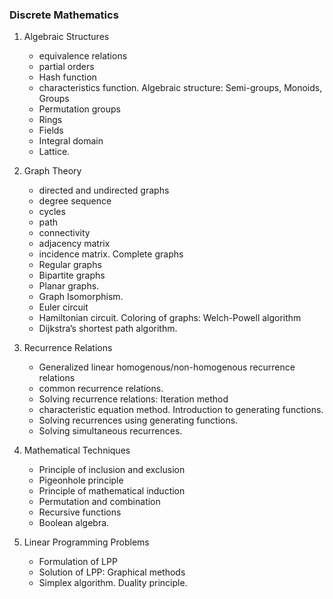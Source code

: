 ### Discrete Mathematics

1. Algebraic Structures

   - equivalence relations
   - partial orders
   - Hash function
   - characteristics function. Algebraic structure: Semi-groups, Monoids, Groups
   - Permutation groups
   - Rings
   - Fields
   - Integral domain
   - Lattice.

2. Graph Theory

   - directed and undirected graphs
   - degree sequence
   - cycles
   - path
   - connectivity
   - adjacency matrix
   - incidence matrix. Complete graphs
   - Regular graphs
   - Bipartite graphs
   - Planar graphs.
   - Graph Isomorphism.
   - Euler circuit
   - Hamiltonian circuit. Coloring of graphs: Welch-Powell algorithm
   - Dijkstra’s shortest path algorithm.

3. Recurrence Relations

   - Generalized linear homogenous/non-homogenous recurrence relations
   - common recurrence relations.
   - Solving recurrence relations: Iteration method
   - characteristic equation method. Introduction to generating functions.
   - Solving recurrences using generating functions.
   - Solving simultaneous recurrences.

4. Mathematical Techniques

   - Principle of inclusion and exclusion
   - Pigeonhole principle
   - Principle of mathematical induction
   - Permutation and combination
   - Recursive functions
   - Boolean algebra.

5. Linear Programming Problems

   - Formulation of LPP
   - Solution of LPP: Graphical methods
   - Simplex algorithm. Duality principle.
